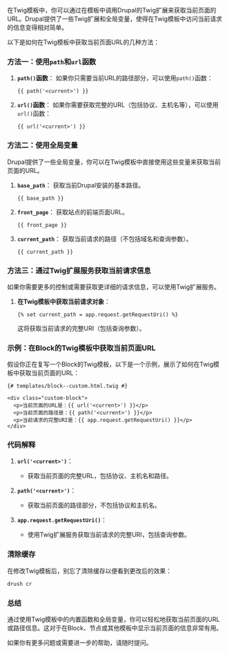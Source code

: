 在Twig模板中，你可以通过在模板中调用Drupal的Twig扩展来获取当前页面的URL。Drupal提供了一些Twig扩展和全局变量，使得在Twig模板中访问当前请求的信息变得相对简单。

以下是如何在Twig模板中获取当前页面URL的几种方法：

### 方法一：使用`path`和`url`函数

1. **`path()`函数**：
   如果你只需要当前URL的路径部分，可以使用`path()`函数：

   ```twig
   {{ path('<current>') }}
   ```

2. **`url()`函数**：
   如果你需要获取完整的URL（包括协议、主机名等），可以使用`url()`函数：

   ```twig
   {{ url('<current>') }}
   ```

### 方法二：使用全局变量

Drupal提供了一些全局变量，你可以在Twig模板中直接使用这些变量来获取当前页面的URL。

1. **`base_path`**：
   获取当前Drupal安装的基本路径。

   ```twig
   {{ base_path }}
   ```

2. **`front_page`**：
   获取站点的前端页面URL。

   ```twig
   {{ front_page }}
   ```

3. **`current_path`**：
   获取当前请求的路径（不包括域名和查询参数）。

   ```twig
   {{ current_path }}
   ```

### 方法三：通过Twig扩展服务获取当前请求信息

如果你需要更多的控制或需要获取更详细的请求信息，可以使用Twig扩展服务。

1. **在Twig模板中获取当前请求对象**：

   ```twig
   {% set current_path = app.request.getRequestUri() %}
   ```

   这将获取当前请求的完整URI（包括查询参数）。

### 示例：在Block的Twig模板中获取当前页面URL

假设你正在复写一个Block的Twig模板，以下是一个示例，展示了如何在Twig模板中获取当前页面的URL：

```twig
{# templates/block--custom.html.twig #}

<div class="custom-block">
  <p>当前页面的URL是：{{ url('<current>') }}</p>
  <p>当前页面的路径是：{{ path('<current>') }}</p>
  <p>当前请求的完整URI是：{{ app.request.getRequestUri() }}</p>
</div>
```

### 代码解释

1. **`url('<current>')`**：
   - 获取当前页面的完整URL，包括协议、主机名和路径。

2. **`path('<current>')`**：
   - 获取当前页面的路径部分，不包括协议和主机名。

3. **`app.request.getRequestUri()`**：
   - 使用Twig扩展服务获取当前请求的完整URI，包括查询参数。

### 清除缓存

在修改Twig模板后，别忘了清除缓存以便看到更改后的效果：

```bash
drush cr
```

### 总结

通过使用Twig模板中的内置函数和全局变量，你可以轻松地获取当前页面的URL或路径信息。这对于在Block、节点或其他模板中显示当前页面的信息非常有用。

如果你有更多问题或需要进一步的帮助，请随时提问。